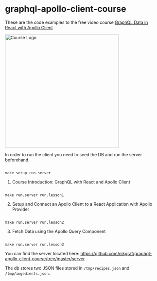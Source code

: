 # graphql-apollo-client-course

These are the code examples to the free video course [GraphQL Data in React with Apollo Client](https://egghead.io/courses/graphql-data-in-react-with-apollo-client)

[<img src="https://d2eip9sf3oo6c2.cloudfront.net/series/square_covers/000/000/231/full/EGH_Apollo-GraphQL-React_Final.png" alt="Course Logo" width="374" height="374"/>](https://egghead.io/courses/graphql-data-in-react-with-apollo-client)

In order to run the client you need to seed the DB and run the server beforehand.
```

make setup run.server

```

1. Course Introduction: GraphQL with React and Apollo Client

```

make run.server run.lesson1

```

2. Setup and Connect an Apollo Client to a React Application with Apollo Provider
```

make run.server run.lesson2

```

3. Fetch Data using the Apollo Query Component
```

make run.server run.lesson3

```

You can find the server located here: https://github.com/nikgraf/graphql-apollo-client-course/tree/master/server

The db stores two JSON files stored in `/tmp/recipes.json` and `/tmp/ingedients.json`.
